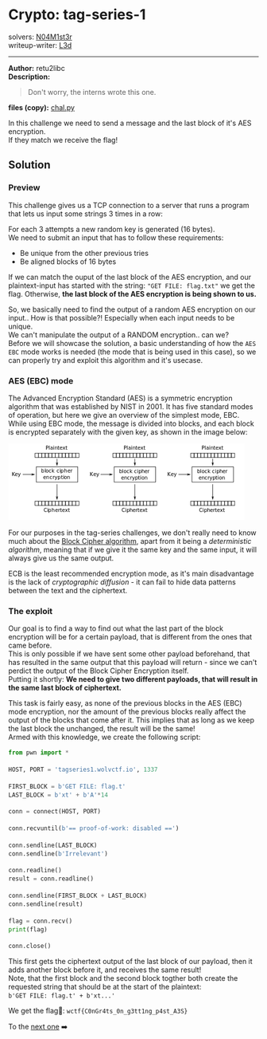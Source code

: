 
# Crypto: tag-series-1
solvers: [N04M1st3r](https://github.com/N04M1st3r)  
writeup-writer: [L3d](https://github.com/imL3d)   
___
**Author:** retu2libc  
**Description:**
> Don't worry, the interns wrote this one.  

**files (copy):** [chal.py](files/chal.py)  

In this challenge we need to send a message and the last block of it's AES encryption.  
If they match we receive the flag!  

## Solution

### Preview

This challenge gives us a TCP connection to a server that runs a program that lets us input some strings 3 times in a row:  
  
For each 3 attempts a new random key is generated (16 bytes).  
We need to submit an input that has to follow these requirements:  
- Be unique from the other previous tries
- Be aligned blocks of 16 bytes
  
If we can match the ouput of the last block of the AES encryption, and our plaintext-input has started with the string: `"GET FILE: flag.txt"` we get the flag. Otherwise, **the last block of the AES encryption is being shown to us.**  

So, we basically need to find the output of a random AES encryption on our input.. How is that possible?! Especially when each input needs to be unique.  
We can't manipulate the output of a RANDOM encryption.. can we?  
Before we will showcase the solution, a basic understanding of how the `AES EBC` mode works is needed (the mode that is being used in this case), so we can properly try and exploit this algorithm and it's usecase.  
 
### AES (EBC) mode

The Advanced Encryption Standard (AES) is a symmetric encryption algorithm that was established by NIST in 2001. It has five standard modes of operation, but here we give an overview of the simplest mode, EBC.  
While using EBC mode, the message is divided into blocks, and each block is encrypted separately with the given key, as shown in the image below:  

![EBC Encryption](_images/ecb.png)  

For our purposes in the tag-series challenges, we don't really need to know much about the [Block Cipher algorithm](https://en.wikipedia.org/wiki/Block_cipher), apart from it being a *deterministic algorithm*, meaning that if we give it the same key and the same input, it will always give us the same output.  
  
ECB is the least recommended encryption mode, as it's main disadvantage is the lack of *cryptographic diffusion* - it can fail to hide data patterns between the text and the ciphertext.

### The exploit

Our goal is to find a way to find out what the last part of the block encryption will be for a certain payload, that is different from the ones that came before.  
This is only possible if we have sent some other payload beforehand, that has resulted in the same output that this payload will return - since we can't perdict the output of the Block Cipher Encryption itself.  
Putting it shortly: **We need to give two different payloads, that will result in the same last block of ciphertext.**
  
This task is fairly easy, as none of the previous blocks in the AES (EBC) mode encryption, nor the amount of the previous blocks really affect the output of the blocks that come after it. This implies that as long as we keep the last block the unchanged, the result will be the same!  
Armed with this knowledge, we create the following script:  
```python
from pwn import *

HOST, PORT = 'tagseries1.wolvctf.io', 1337

FIRST_BLOCK = b'GET FILE: flag.t'
LAST_BLOCK = b'xt' + b'A'*14

conn = connect(HOST, PORT)

conn.recvuntil(b'== proof-of-work: disabled ==')

conn.sendline(LAST_BLOCK)
conn.sendline(b'Irrelevant')

conn.readline()
result = conn.readline()

conn.sendline(FIRST_BLOCK + LAST_BLOCK)
conn.sendline(result)

flag = conn.recv()
print(flag)

conn.close()
```  

This first gets the ciphertext output of the last block of our payload, then it adds another block before it, and receives the same result!  
Note, that the first block and the second block togther both create the requested string that should be at the start of the plaintext:  
`b'GET FILE: flag.t' + b'xt...'`
  
We get the flag🚩: `wctf{C0nGr4ts_0n_g3tt1ng_p4st_A3S}`  
  
To the [next one](https://github.com/C0d3-Bre4k3rs/WolvCTF2024-Writeups/tree/main/tag-series-2) ➡️
